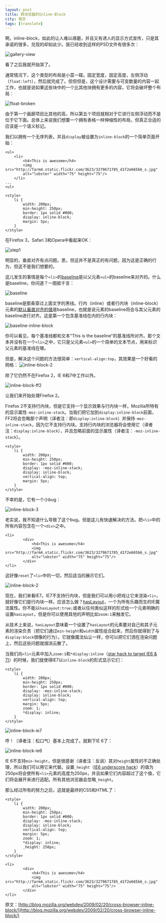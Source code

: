 ```yaml
---
layout: post
title: 跨浏览器的Inline-Block
city: 南京
tags: [translate]
---
```


啊，inline-block，如此的让人难以琢磨，并且又有诱人的显示方式宣传，只是其承诺的很多，兑现的却如此少。我已经收到这样的PSD文件有很多次：

![gallery-view](http://blog.mozilla.org/webdev/files/2009/02/gallery-view.jpg "gallery-view")

看了之后我就开始哭了。

通常情况下，这个类型的布局是小菜一碟。固定宽度，固定高度，左侧浮动（`float:left`），然后就完成了。但但但是，这个设计需要与可变数量的内容一起工作，也就是说如果这些块中的一个比其他块拥有更多的内容，它将会破坏整个布局：

![float-broken](http://blog.mozilla.org/webdev/files/2009/02/float-broken.jpg "float-broken")

由于第一个画廊项目比其他的高，所以第五个项目就相对于它进行左侧浮动而不是位于它下面。总体上来说我们想要一个拥有表格一样伸缩性的布局，但真正合适的应该是一个语义标记。

我们以拥有一个无序列表，并且`display`被设置为`inline-block`的一个简单页面开始：

	<ul>
	    <li>
	        <h4>This is awesome</h4>
	        <img src="http://farm4.static.flickr.com/3623/3279671785_d1f2e665b6_s.jpg"
	        alt="lobster" width="75" height="75"/>
	    </li>
	...
	<ul>

	<style>
	    li {
	        width: 200px;
	        min-height: 250px;
	        border: 1px solid #000;
	        display: inline-block;
	        margin: 5px;
	    }
	</style>
	
在Firefox 3，Safari 3和Opera中看起来OK：

![step1](http://blog.mozilla.org/webdev/files/2009/02/step1.jpg "step1")

明显的，垂直对齐有点问题。恩，但这并不是真正的有问题，因为这是正确的行为，但这不是我们想要的。

这儿发生的事情是每个`<li>`的[baseline](http://dev.w3.org/csswg/css3-linebox/#baseline)是以父元素`<ul>`的baseline来对齐的。什么是baseline，你问道？一图抵千言：

![baseline](http://blog.mozilla.org/webdev/files/2009/02/baseline.gif)

baseline是那条穿过上面文字的黑线。行内（inline）或者行内块（inline-block）元素的[默认垂直对齐的值](http://www.w3.org/TR/CSS21/visudet.html#propdef-vertical-align)是baseline，也就是说元素的baseline将会与其父元素的baseline进行对齐。这是第一个包含基准线在内的行内块：

![baseline-inline-block](http://blog.mozilla.org/webdev/files/2009/02/baseline-inline-block.jpg)

你可以看见，每个基准线都和文本“This is the baseline”的基准线所对齐。那个文本并没有在一个`<li>`之中，它只是父元素`<ul>`的一个简单的文本节点，用来标识父元素的基准线在哪。

但是，解决这个问题的方法很简单：`vertical-align:top`，其效果是一个好看的网格：
![inline-block-2](http://blog.mozilla.org/webdev/files/2009/02/inline-block-2.jpg)

除了它仍然不在Firefox 2，IE 6和7中工作以外。

![inline-block-ff2](http://blog.mozilla.org/webdev/files/2009/02/inline-block-ff2.jpg)

让我们来开始处理Firefox 2。

Firefox 2不支持行内块，但是它支持一个显示效果与行内块一样，Mozilla所特有的显示属性`-moz-inline-stack`。当我们把它加到`display:inline-block`前面，FF2将会忽略那个声明（译者注：即`display:inline-block`）并保持`-moz-inline-stack`，因为它不支持行内块。支持行内块的浏览器将会使用它（译者注：`display:inline-block`），并且忽略前面的显示属性（译者注：`-moz-inline-stack`）。

	<style>
	    li {
	        width: 200px;
	        min-height: 250px;
	        border: 1px solid #000;
	        display: -moz-inline-stack;
	        display: inline-block;
	        vertical-align: top;
	        margin: 5px;
	    }
	</style>
	
不幸的是，它有一个小bug：

![inline-block-3](http://blog.mozilla.org/webdev/files/2009/02/inline-block-3.jpg)

老实说，我不知道什么导致了这个bug。但是这儿有快速解决的方法。把`<li>`中的所有内容包含在一个`<div>`之中。
	
	<li>
	        <div>
	            <h4>This is awesome</h4>
	            <img src="http://farm4.static.flickr.com/3623/3279671785_d1f2e665b6_s.jpg"
	            alt="lobster" width="75" height="75"/>
	        </div>
	</li>

这好像`reset`了`<li>`中的一切，然后适当的展示它们。
	
![inline-block-2](http://blog.mozilla.org/webdev/files/2009/02/inline-block-2.jpg)

现在，我们来看IE7。IE7不支持行内块，但是我们可以用小把戏让它来渲染`<li>`，就好像它们是行内块一样。应该怎么做？[hasLayout](http://haslayout.net/haslayout)，一个为所有乐趣而生的IE魔法属性。你不能以`hasLayout:true;`或者以任何类似这样的形式给一个元素明确的设置`hasLayout`，但是你可以使用其他的声明比如`zoom:1`来触发它。
	
从技术上来说，`hasLayout`意味着一个设置了`hasLayout`的元素要对自己和其子元素的渲染负责（把它们通过`min-height`和`width`属性组合起来，然后你就得到了与`display:block`很像的行为）。它就像魔法仙尘一样，你可以把它们洒在渲染问题上，然后这些问题就烟消云散了。

当我们向`<li>`元素中加入`zoom:1`和`*display:inline`（[star hack to target IE6 & 7)](http://www.ejeliot.com/blog/63)）的时候，我们就使得IE7以`inline-block`的形式显示它们：
	
	<style>
	    li {
	        width: 200px;
	        min-height: 250px;
	        border: 1px solid #000;
	        display: -moz-inline-stack;
	        display: inline-block;
	        vertical-align: top;
	        margin: 5px;
	        zoom: 1;
	        *display: inline;
	    }
	</style>

![inline-block-ie7](http://blog.mozilla.org/webdev/files/2009/02/inline-block-ie7.jpg)

呼！（译者注：松口气）基本上完成了。就剩下IE 6了：

![inline-block-ie6](http://blog.mozilla.org/webdev/files/2009/02/inline-block-ie6.jpg)

IE 6不支持`min-height`，但是很感谢（译者注：反讽）其对`height`属性的不正确处理，所以我们可以用它来代替。设置`_height`（[IE6 underscore hack](http://www.ejeliot.com/blog/63)）的值为250px将会使所有`<li>`元素的高度为250px，并且如果它们内容超过了这个值，它们将会展开来进行适配。所有其他浏览器会忽略`_height`。
	
那么经过所有的努力之后，这就是最终的CSS和HTML了：

	<style>
	    li {
	        width: 200px;
	        min-height: 250px;
	        border: 1px solid #000;
	        display: -moz-inline-stack;
	        display: inline-block;
	        vertical-align: top;
	        margin: 5px;
	        zoom: 1;
	        *display: inline;
	        _height: 250px;
	    }
	</style>

	<li>
	        <div>
	            <h4>This is awesome</h4>
	            <img src="http://farm4.static.flickr.com/3623/3279671785_d1f2e665b6_s.jpg"
	            alt="lobster" width="75" height="75"/>
	        </div>
	</li>

原文：[http://blog.mozilla.org/webdev/2009/02/20/cross-browser-inline-block/](http://blog.mozilla.org/webdev/2009/02/20/cross-browser-inline-block/)